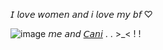 𝘐 𝘭𝘰𝘷𝘦 𝘸𝘰𝘮𝘦𝘯 𝘢𝘯𝘥 𝘪 𝘭𝘰𝘷𝘦 𝘮𝘺 𝘣𝘧 ♡︎

![image](https://encrypted-tbn0.gstatic.com/images?q=tbn:ANd9GcSaGFOT9E4BhrjiPJJeWJ5s4GPfQ4QHBgszNC8ZXA5fSTr3a1uqTcjA9EA&s=10)
 𝘮𝘦 𝘢𝘯𝘥 [𝘊𝘢𝘯𝘪](https://github.com/C4nn1bal) . . >_< ! ! 
